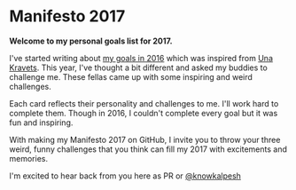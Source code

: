 # Manifesto 2017
**Welcome to my personal goals list for 2017.**

I've started writing about [my goals in 2016](https://goal2016.knowkalpesh.in/) which was inspired from [Una Kravets](https://twitter.com/una). This year, I've thought a bit different and asked my buddies to challenge me. These fellas came up with some inspiring and weird challenges.

Each card reflects their personality and challenges to me. I'll work hard to complete them. Though in 2016, I couldn't complete every goal but it was fun and inspiring. 

With making my Manifesto 2017 on GitHub, I invite you to throw your three weird, funny challenges that you think can fill my 2017 with excitements and memories.

I'm excited to hear back from you here as PR or [@knowkalpesh](https://twitter.com/knowkalpesh)

